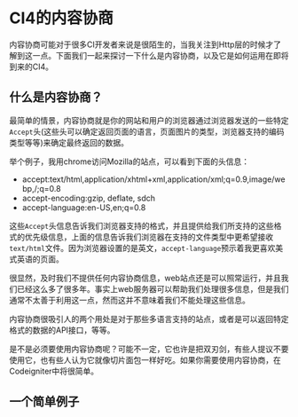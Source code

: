 # CI4的内容协商

内容协商可能对于很多CI开发者来说是很陌生的，当我关注到Http层的时候才了解到这一点。下面我们一起来探讨一下什么是内容协商，以及它是如何运用在即将到来的CI4。

## 什么是内容协商？

最简单的情景，内容协商就是你的网站和用户的浏览器通过浏览器发送的一些特定`Accept`头(这些头可以确定返回页面的语言，页面图片的类型，浏览器支持的编码类型等等)来确定最终返回的数据。

举个例子，我用chrome访问Mozilla的站点，可以看到下面的头信息：

*    accept:text/html,application/xhtml+xml,application/xml;q=0.9,image/webp,/;q=0.8
*    accept-encoding:gzip, deflate, sdch
*    accept-language:en-US,en;q=0.8

这些`Accept`头信息告诉我们浏览器支持的格式，并且提供给我们所支持的这些格式的优先级信息，上面的信息告诉我们浏览器在支持的文件类型中更希望接收`text/html`文件。因为浏览器设置的是英文，`accept-language`预示着我更喜欢美式英语的页面。

很显然，及时我们不提供任何内容协商信息，web站点还是可以照常运行，并且我们已经这么多了很多年。事实上web服务器可以帮助我们处理很多信息，但是我们通常不太善于利用这一点，然而这并不意味着我们不能处理这些信息。

内容协商很吸引人的两个用处是对于那些多语言支持的站点，或者是可以返回特定格式的数据的API接口，等等。

是不是必须要使用内容协商呢？可能不一定，它也许是把双刃剑，有些人提议不要使用它，也有些人认为它就像切片面包一样好吃。如果你需要使用内容协商，在Codeigniter中将很简单。

## 一个简单例子
